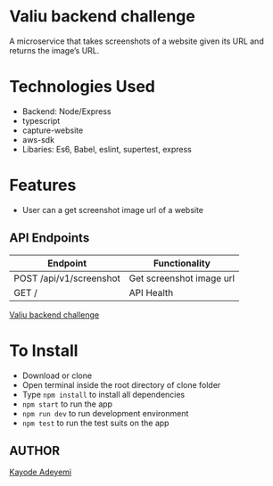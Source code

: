 # Valiu backend challenge

A microservice that takes screenshots of a website given its URL and returns the image’s URL.

# Technologies Used

- Backend: Node/Express
- typescript
- capture-website
- aws-sdk
- Libaries: Es6, Babel, eslint, supertest, express

# Features

- User can a get screenshot image url of a website

## API Endpoints

| Endpoint                | Functionality            |
| ----------------------- | ------------------------ |
| POST /api/v1/screenshot | Get screenshot image url |
| GET /                   | API Health               |

[Valiu backend challenge](https://documenter.getpostman.com/view/10646382/TVev44uP)

# To Install

- Download or clone
- Open terminal inside the root directory of clone folder
- Type `npm install` to install all dependencies
- `npm start` to run the app
- `npm run dev` to run development environment
- `npm test` to run the test suits on the app

## AUTHOR

[Kayode Adeyemi](https://github.com/karosi12)
